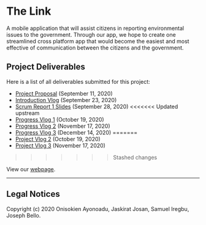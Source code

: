 # The Link

A mobile application that will assist citizens in reporting environmental issues to the government. Through our app, we hope to create one streamlined cross platform app that would become the easiest and most effective of communication between the citizens and the government.

## Project Deliverables 

Here is a list of all deliverables submitted for this project: 

- [Project Proposal](https://github.com/ayonoaduo/BEEJ-Project/blob/master/Documentation/Project%20Proposal.pdf) (September 11, 2020)
- [Introduction Vlog](https://youtu.be/lgsUW2jSQr4) (September 23, 2020)
- [Scrum Report 1 Slides](https://docs.google.com/presentation/d/1dQl5YbfuUrIJgE6MQYeDMbFyS30ypJ4eLVX1zxqS0HI/edit#slide=id.p) (September 28, 2020)
<<<<<<< Updated upstream
- [Progress Vlog 1](https://youtu.be/8i6qQlXmvgs) (October 19, 2020)
- [Progress Vlog 2](https://youtu.be/GmlRc-tzr2Y) (November 17, 2020)
- [Progress Vlog 3](https://youtu.be/GehwIDdgUJ4) (December 14, 2020)
=======
- [Project Vlog 2](https://youtu.be/8i6qQlXmvgs) (October 19, 2020)
- [Project Vlog 3](https://youtu.be/GmlRc-tzr2Y) (November 17, 2020)
>>>>>>> Stashed changes

View our [webpage](https://ayonoaduo.github.io/BEEJ-Project/).

***

## Legal Notices

Copyright (c) 2020 Onisokien Ayonoadu, Jaskirat Josan, Samuel Iregbu, Joseph Bello.
